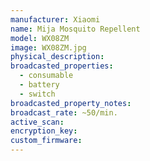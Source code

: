 ```yaml
---
manufacturer: Xiaomi
name: Mija Mosquito Repellent
model: WX08ZM
image: WX08ZM.jpg
physical_description:
broadcasted_properties:
  - consumable
  - battery
  - switch
broadcasted_property_notes:
broadcast_rate: ~50/min.
active_scan:
encryption_key:
custom_firmware:
---
```

